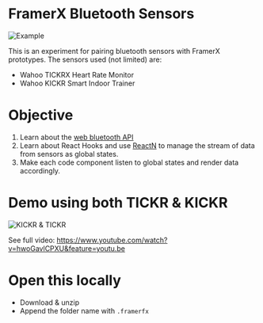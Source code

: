 # FramerX Bluetooth Sensors

![Example](https://media.giphy.com/media/WRLC2Qtq5TpXvLSWed/giphy.gif)

This is an experiment for pairing bluetooth sensors with FramerX prototypes. The sensors used (not limited) are:

- Wahoo TICKRX Heart Rate Monitor
- Wahoo KICKR Smart Indoor Trainer

# Objective

1. Learn about the [web bluetooth API](https://webbluetoothcg.github.io/web-bluetooth/)
2. Learn about React Hooks and use [ReactN](https://github.com/CharlesStover/reactn) to manage the stream of data from sensors as global states.
3. Make each code component listen to global states and render data accordingly.

# Demo using both TICKR & KICKR

![KICKR & TICKR](https://media.giphy.com/media/lmofJu83ddIVeq943F/giphy.gif)

See full video: https://www.youtube.com/watch?v=hwoGavlCPXU&feature=youtu.be

# Open this locally
- Download & unzip
- Append the folder name with `.framerfx`